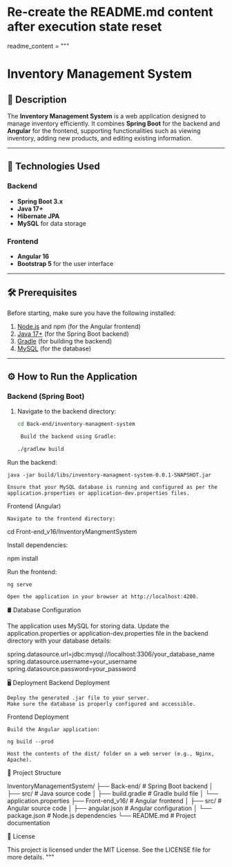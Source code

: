 # Re-create the README.md content after execution state reset
readme_content = """
# Inventory Management System

## 📖 Description
The **Inventory Management System** is a web application designed to manage inventory efficiently. It combines **Spring Boot** for the backend and **Angular** for the frontend, supporting functionalities such as viewing inventory, adding new products, and editing existing information.

---

## 🚀 Technologies Used

### Backend
- **Spring Boot 3.x**
- **Java 17+**
- **Hibernate JPA**
- **MySQL** for data storage

### Frontend
- **Angular 16**
- **Bootstrap 5** for the user interface

---

## 🛠️ Prerequisites

Before starting, make sure you have the following installed:

1. [Node.js](https://nodejs.org/) and npm (for the Angular frontend)
2. [Java 17+](https://adoptopenjdk.net/) (for the Spring Boot backend)
3. [Gradle](https://gradle.org/) (for building the backend)
4. [MySQL](https://www.mysql.com/) (for the database)

---

## ⚙️ How to Run the Application

### Backend (Spring Boot)
1. Navigate to the backend directory:
   ```bash
   cd Back-end/inventory-managment-system

    Build the backend using Gradle:

   ./gradlew build

Run the backend:

    java -jar build/libs/inventory-managment-system-0.0.1-SNAPSHOT.jar

    Ensure that your MySQL database is running and configured as per the application.properties or application-dev.properties files.

Frontend (Angular)

    Navigate to the frontend directory:


cd Front-end_v16/InventoryMangmentSystem

Install dependencies:

npm install

Run the frontend:

    ng serve

    Open the application in your browser at http://localhost:4200.

🛢️ Database Configuration

The application uses MySQL for storing data. Update the application.properties or application-dev.properties file in the backend directory with your database details:


spring.datasource.url=jdbc:mysql://localhost:3306/your_database_name
spring.datasource.username=your_username
spring.datasource.password=your_password

🖥️ Deployment
Backend Deployment

    Deploy the generated .jar file to your server.
    Make sure the database is properly configured and accessible.

Frontend Deployment

    Build the Angular application:

    ng build --prod

    Host the contents of the dist/ folder on a web server (e.g., Nginx, Apache).

📂 Project Structure

InventoryManagementSystem/
├── Back-end/                # Spring Boot backend
│   ├── src/                 # Java source code
│   ├── build.gradle         # Gradle build file
│   └── application.properties
├── Front-end_v16/           # Angular frontend
│   ├── src/                 # Angular source code
│   ├── angular.json         # Angular configuration
│   └── package.json         # Node.js dependencies
└── README.md                # Project documentation

📄 License

This project is licensed under the MIT License. See the LICENSE file for more details. """

